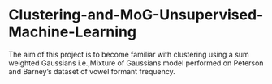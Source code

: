 # Clustering-and-MoG-Unsupervised-Machine-Learning
The aim of this project is to become familiar with clustering using a sum weighted Gaussians i.e.,Mixture of Gaussians model performed on Peterson and Barney’s dataset of vowel formant frequency.
